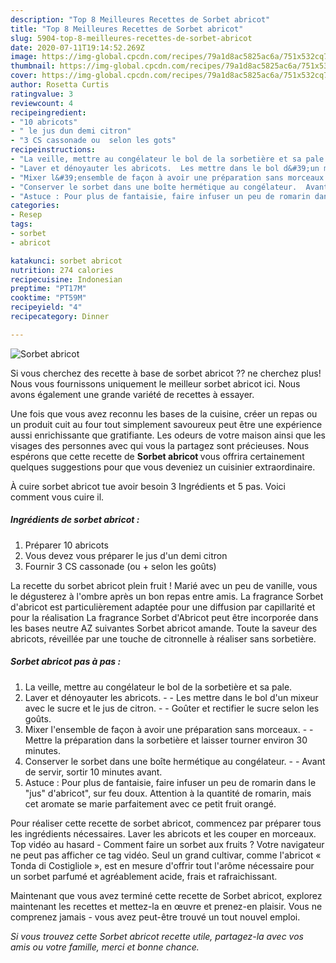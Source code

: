 ```yaml
---
description: "Top 8 Meilleures Recettes de Sorbet abricot"
title: "Top 8 Meilleures Recettes de Sorbet abricot"
slug: 5904-top-8-meilleures-recettes-de-sorbet-abricot
date: 2020-07-11T19:14:52.269Z
image: https://img-global.cpcdn.com/recipes/79a1d8ac5825ac6a/751x532cq70/sorbet-abricot-photo-principale-de-la-recette.jpg
thumbnail: https://img-global.cpcdn.com/recipes/79a1d8ac5825ac6a/751x532cq70/sorbet-abricot-photo-principale-de-la-recette.jpg
cover: https://img-global.cpcdn.com/recipes/79a1d8ac5825ac6a/751x532cq70/sorbet-abricot-photo-principale-de-la-recette.jpg
author: Rosetta Curtis
ratingvalue: 3
reviewcount: 4
recipeingredient:
- "10 abricots"
- " le jus dun demi citron"
- "3 CS cassonade ou  selon les gots"
recipeinstructions:
- "La veille, mettre au congélateur le bol de la sorbetière et sa pale."
- "Laver et dénoyauter les abricots.  Les mettre dans le bol d&#39;un mixeur avec le sucre et le jus de citron.  Goûter et rectifier le sucre selon les goûts."
- "Mixer l&#39;ensemble de façon à avoir une préparation sans morceaux.  Mettre la préparation dans la sorbetière et laisser tourner environ 30 minutes."
- "Conserver le sorbet dans une boîte hermétique au congélateur.  Avant de servir, sortir 10 minutes avant."
- "Astuce : Pour plus de fantaisie, faire infuser un peu de romarin dans le &#34;jus&#34; d&#39;abricot&#34;, sur feu doux. Attention à la quantité de romarin, mais cet aromate se marie parfaitement avec ce petit fruit orangé."
categories:
- Resep
tags:
- sorbet
- abricot

katakunci: sorbet abricot 
nutrition: 274 calories
recipecuisine: Indonesian
preptime: "PT17M"
cooktime: "PT59M"
recipeyield: "4"
recipecategory: Dinner

---
```



![Sorbet abricot](https://img-global.cpcdn.com/recipes/79a1d8ac5825ac6a/751x532cq70/sorbet-abricot-photo-principale-de-la-recette.jpg)

Si vous cherchez des recette à base de sorbet abricot ?? ne cherchez plus! Nous vous fournissons uniquement le meilleur sorbet abricot ici. Nous avons également une grande variété de recettes à essayer.

Une fois que vous avez reconnu les bases de la cuisine, créer un repas ou un produit cuit au four tout simplement savoureux peut être une expérience aussi enrichissante que gratifiante. Les odeurs de votre maison ainsi que les visages des personnes avec qui vous la partagez sont précieuses. Nous espérons que cette recette de <strong> Sorbet abricot </strong> vous offrira certainement quelques suggestions pour que vous deveniez un cuisinier extraordinaire.

<!--inarticleads1-->

À cuire sorbet abricot tue avoir besoin 3 Ingrédients et 5 pas. Voici comment vous cuire il.

##### Ingrédients de sorbet abricot :

1. Préparer 10 abricots
1. Vous devez vous préparer  le jus d&#39;un demi citron
1. Fournir 3 CS cassonade (ou + selon les goûts)


La recette du sorbet abricot plein fruit ! Marié avec un peu de vanille, vous le dégusterez à l&#39;ombre après un bon repas entre amis. La fragrance Sorbet d&#39;abricot est particulièrement adaptée pour une diffusion par capillarité et pour la réalisation La fragrance Sorbet d&#39;Abricot peut être incorporée dans les bases neutre AZ suivantes Sorbet abricot amande. Toute la saveur des abricots, réveillée par une touche de citronnelle à réaliser sans sorbetière. 

<!--inarticleads2-->

##### Sorbet abricot pas à pas :

1. La veille, mettre au congélateur le bol de la sorbetière et sa pale.
1. Laver et dénoyauter les abricots. -  - Les mettre dans le bol d&#39;un mixeur avec le sucre et le jus de citron. -  - Goûter et rectifier le sucre selon les goûts.
1. Mixer l&#39;ensemble de façon à avoir une préparation sans morceaux. -  - Mettre la préparation dans la sorbetière et laisser tourner environ 30 minutes.
1. Conserver le sorbet dans une boîte hermétique au congélateur. -  - Avant de servir, sortir 10 minutes avant.
1. Astuce : Pour plus de fantaisie, faire infuser un peu de romarin dans le &#34;jus&#34; d&#39;abricot&#34;, sur feu doux. Attention à la quantité de romarin, mais cet aromate se marie parfaitement avec ce petit fruit orangé.


Pour réaliser cette recette de sorbet abricot, commencez par préparer tous les ingrédients nécessaires. Laver les abricots et les couper en morceaux. Top vidéo au hasard - Comment faire un sorbet aux fruits ? Votre navigateur ne peut pas afficher ce tag vidéo. Seul un grand cultivar, comme l&#39;abricot « Tonda di Costigliole », est en mesure d&#39;offrir tout l&#39;arôme nécessaire pour un sorbet parfumé et agréablement acide, frais et rafraichissant. 

<!--inarticleads1-->

<p>
Maintenant que vous avez terminé cette recette de Sorbet abricot, explorez maintenant les recettes et mettez-la en œuvre et prenez-en plaisir. Vous ne comprenez jamais - vous avez peut-être trouvé un tout nouvel emploi.
</p>

<p>
<i>Si vous trouvez cette Sorbet abricot recette utile, partagez-la avec vos amis ou votre famille, merci et bonne chance.</i>
</p>
